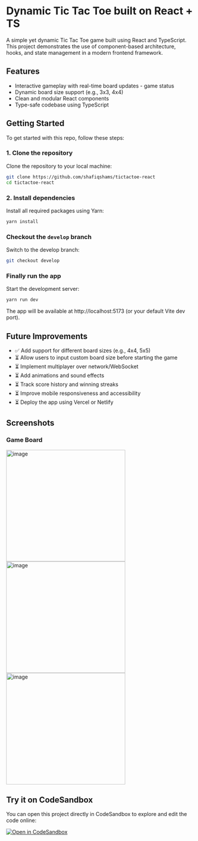 # Dynamic Tic Tac Toe built on React + TS
A simple yet dynamic Tic Tac Toe game built using React and TypeScript. This project demonstrates the use of component-based architecture, hooks, and state management in a modern frontend framework.

## Features

- Interactive gameplay with real-time board updates - game status
- Dynamic board size support (e.g., 3x3, 4x4)
- Clean and modular React components
- Type-safe codebase using TypeScript

## Getting Started

To get started with this repo, follow these steps:

### 1. Clone the repository

Clone the repository to your local machine:

```bash
git clone https://github.com/shafiqshams/tictactoe-react
cd tictactoe-react
```

### 2. Install dependencies

Install all required packages using Yarn:

```bash
yarn install
```

### Checkout the `develop` branch

Switch to the develop branch:

```bash
git checkout develop
```

### Finally run the app

Start the development server:

```bash
yarn run dev
```

The app will be available at http://localhost:5173 (or your default Vite dev port).

## Future Improvements

- ✅ Add support for different board sizes (e.g., 4x4, 5x5)
- ⏳ Allow users to input custom board size before starting the game
- ⏳ Implement multiplayer over network/WebSocket
- ⏳ Add animations and sound effects
- ⏳ Track score history and winning streaks
- ⏳ Improve mobile responsiveness and accessibility
- ⏳ Deploy the app using Vercel or Netlify

## Screenshots

### Game Board
<img width="320" height="300" alt="image" src="https://github.com/user-attachments/assets/6e463535-0f6c-4029-a7f0-ce25906170f2" />
<img width="320" height="300" alt="image" src="https://github.com/user-attachments/assets/d4c0c81a-5d8c-451a-867f-8393611e08c8" />
<img width="320" height="300" alt="image" src="https://github.com/user-attachments/assets/44242c84-76e3-4fb5-96e6-0669ed17b52e" />

## Try it on CodeSandbox

You can open this project directly in CodeSandbox to explore and edit the code online:

[![Open in CodeSandbox](https://img.shields.io/badge/Open%20in-CodeSandbox-blue?logo=codesandbox&style=for-the-badge)](https://codesandbox.io/s/github/shafiqshams/tictactoe-react/tree/develop)
